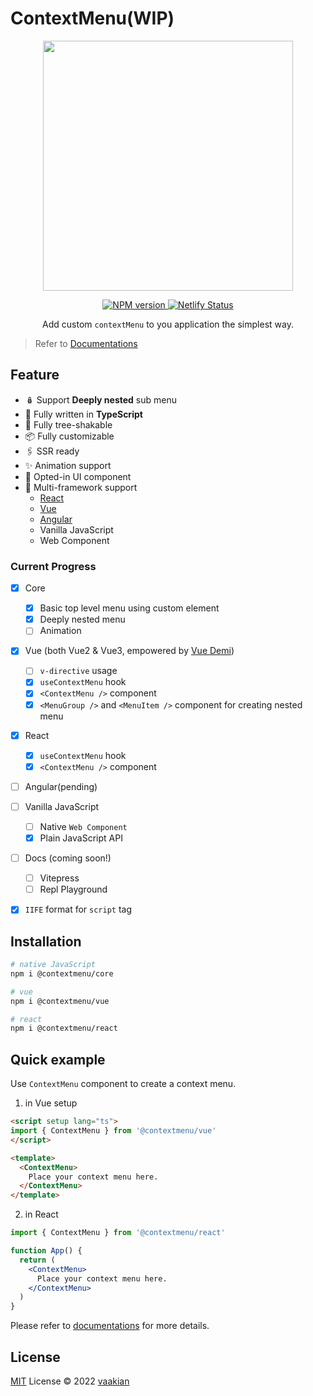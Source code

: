 # ContextMenu(WIP)

<p align="center">
  <a href="https://contextmenu.netlify.app/"><img width="400" src="https://developer.apple.com/design/human-interface-guidelines/images/intro/components/context-menu-intro.png" /></a>
</p>

<p align="center">
  <a href="https://www.npmjs.com/package/@contextmenu/core">
    <img src="https://img.shields.io/npm/v/@contextmenu/core?color=a1b858&label=npm" alt="NPM version" />
  </a>
  <a href="https://contextmenu.netlify.app/">
    <img src="https://api.netlify.com/api/v1/badges/c6bd4317-b303-4dcf-b87a-69a548b121d8/deploy-status" alt="Netlify Status" />
  </a>
</p>

<p align="center">Add custom <code>contextMenu</code> to you application the simplest way.</p>

> Refer to [Documentations](https://contextmenu.netlify.app/)


## Feature
- 🪆 Support **Deeply nested** sub menu
- 💪 Fully written in **TypeScript**
- 🎄 Fully tree-shakable
- 📦 Fully customizable
- 🖇 SSR ready
- ✨ Animation support
- 🎨 Opted-in UI component
- 🔨 Multi-framework support
  - [React](https://reactjs.org/)
  - [Vue](https://vuejs.org/)
  - [Angular](https://angularjs.org/)
  - Vanilla JavaScript
  - Web Component

### Current Progress
- [x] Core
  - [x] Basic top level menu using custom element
  - [x] Deeply nested menu
  - [ ] Animation

- [x] Vue (both Vue2 & Vue3, empowered by [Vue Demi](https://github.com/vueuse/vue-demi))
  - [ ] `v-directive` usage
  - [x] `useContextMenu` hook
  - [x] `<ContextMenu />` component
  - [x] `<MenuGroup />` and `<MenuItem />` component for creating nested menu

- [x] React
  - [x] `useContextMenu` hook
  - [x] `<ContextMenu />` component

- [ ] Angular(pending)

- [ ] Vanilla JavaScript
  - [ ] Native `Web Component`
  - [x] Plain JavaScript API

- [ ] Docs (coming soon!)
  - [ ] Vitepress
  - [ ] Repl Playground

- [x] `IIFE` format for `script` tag

## Installation

```bash
# native JavaScript
npm i @contextmenu/core

# vue
npm i @contextmenu/vue

# react
npm i @contextmenu/react
```

## Quick example
Use `ContextMenu` component to create a context menu.

1. in Vue setup
```html
<script setup lang="ts">
import { ContextMenu } from '@contextmenu/vue'
</script>

<template>
  <ContextMenu>
    Place your context menu here.
  </ContextMenu>
</template>
```

2. in React
```jsx
import { ContextMenu } from '@contextmenu/react'

function App() {
  return (
    <ContextMenu>
      Place your context menu here.
    </ContextMenu>
  )
}
```

Please refer to [documentations](https://contextmenu.netlify.app/) for more details.

## License

[MIT](./LICENSE) License © 2022 [vaakian](https://github.com/vaakian)
